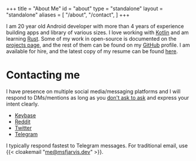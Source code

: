 +++
title = "About Me"
id = "about"
type = "standalone"
layout = "standalone"
aliases = [
    "/about",
    "/contact",
]
+++

I am 20 year old Android developer with more than 4 years of experience building apps and library of various sizes. I love working with [Kotlin](https://github.com/msfjarvis?utf8=%E2%9C%93&tab=repositories&q=&type=&language=kotlin) and am learning [Rust](https://github.com/msfjarvis?utf8=%E2%9C%93&tab=repositories&q=&type=&language=rust). Some of my work in open-source is documented on the [projects page](/projects), and the rest of them can be found on my [GitHub](https://github.com/msfjarvis) profile. I am available for hire, and the latest copy of my resume can be found [here](/resume.pdf).

# Contacting me

I have presence on multiple social media/messaging platforms and I will respond to DMs/mentions as long as you [don't ask to ask](https://dontasktoask.com/) and express your intent clearly.

- [Keybase](https://keybase.io/msf_jarvis)
- [Reddit](https://reddit.com/user/msfjarvis)
- [Twitter](https://twitter.com/MSF_Jarvis)
- [Telegram](https://t.me/msfjarvis)

I typically respond fastest to Telegram messages. For traditional email, use {{< cloakemail "me@msfjarvis.dev" >}}.
